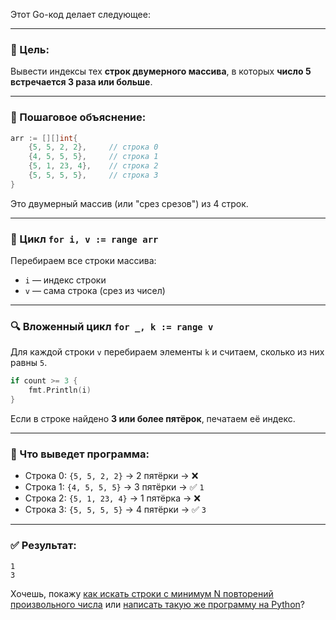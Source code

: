 Этот Go-код делает следующее:

---

### 📌 Цель:

Вывести индексы тех **строк двумерного массива**, в которых **число 5 встречается 3 раза или больше**.

---

### 📘 Пошаговое объяснение:

```go
arr := [][]int{
	{5, 5, 2, 2},     // строка 0
	{4, 5, 5, 5},     // строка 1
	{5, 1, 23, 4},    // строка 2
	{5, 5, 5, 5},     // строка 3
}
```

Это двумерный массив (или "срез срезов") из 4 строк.

---

### 🔁 Цикл `for i, v := range arr`

Перебираем все строки массива:

* `i` — индекс строки
* `v` — сама строка (срез из чисел)

---

### 🔍 Вложенный цикл `for _, k := range v`

Для каждой строки `v` перебираем элементы `k` и считаем, сколько из них равны `5`.

```go
if count >= 3 {
	fmt.Println(i)
}
```

Если в строке найдено **3 или более пятёрок**, печатаем её индекс.

---

### 🧾 Что выведет программа:

* Строка 0: `{5, 5, 2, 2}` → 2 пятёрки → ❌
* Строка 1: `{4, 5, 5, 5}` → 3 пятёрки → ✅ `1`
* Строка 2: `{5, 1, 23, 4}` → 1 пятёрка → ❌
* Строка 3: `{5, 5, 5, 5}` → 4 пятёрки → ✅ `3`

---

### ✅ Результат:

```
1
3
```

Хочешь, покажу [как искать строки с минимум N повторений произвольного числа](f) или [написать такую же программу на Python](f)?
